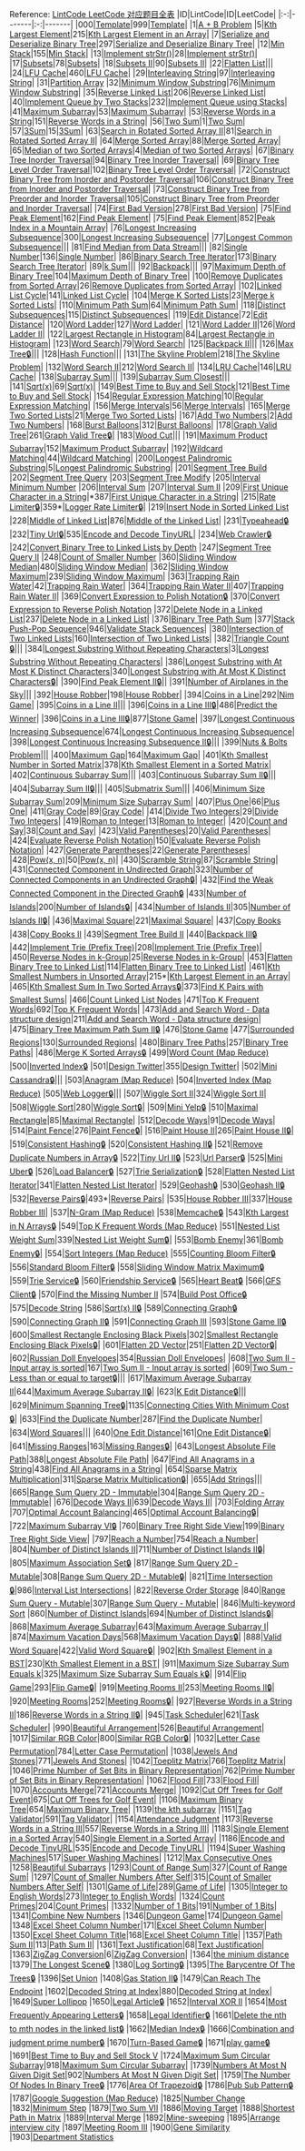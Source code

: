 Reference: [LintCode LeetCode 对应题目全表](https://www.1point3acres.com/bbs/thread-453640-1-1.html)
|ID|LintCode|ID|LeetCode|
|:-:|-------|:-:|-------|
|000|[Template](URL)|999|[Template](URL)|
|1|[A + B Problem](https://www.lintcode.com/problem/a-b-problem/)
|5|[Kth Largest Element](https://www.lintcode.com/problem/kth-largest-element/)|215|[Kth Largest Element in an Array](https://leetcode.com/problems/kth-largest-element-in-an-array/)|
|7|[Serialize and Deserialize Binary Tree](https://www.lintcode.com/problem/serialize-and-deserialize-binary-tree/)|297|[Serialize and Deserialize Binary Tree](https://leetcode.com/problems/serialize-and-deserialize-binary-tree/)|
|12|[Min Stack](https://www.lintcode.com/problem/min-stack/)|155|[Min Stack](https://leetcode.com/problems/min-stack/)|
|13|[Implement strStr()](https://www.lintcode.com/problem/implement-strstr/)|28|[Implement strStr()](https://leetcode.com/problems/implement-strstr/)|
|17|[Subsets](https://www.lintcode.com/problem/subsets/)|78|[Subsets](https://leetcode.com/problems/subsets/)|
|18|[Subsets II](https://www.lintcode.com/problem/subsets-ii/)|90|[Subsets II](https://leetcode.com/problems/subsets-ii/)|
|22|[Flatten List](https://www.lintcode.com/problem/flatten-list/)|||
|24|[LFU Cache](https://www.lintcode.com/problem/lfu-cache/)|460|[LFU Cache](https://leetcode.com/problems/lfu-cache/)|
|29|[Interleaving String](https://www.lintcode.com/problem/interleaving-string/)|97|[Interleaving String](https://leetcode.com/problems/interleaving-string/)|
|31|[Partition Array](https://www.lintcode.com/problem/partition-array/)
|32|[Minimum Window Substring](https://www.lintcode.com/problem/minimum-window-substring/)|76|[Minimum Window Substring](https://leetcode.com/problems/minimum-window-substring/)|
|35|[Reverse Linked List](https://www.lintcode.com/problem/reverse-linked-list/)|206|[Reverse Linked List](https://leetcode.com/problems/reverse-linked-list/)|
|40|[Implement Queue by Two Stacks](https://www.lintcode.com/problem/implement-queue-by-two-stacks/)|232|[Implement Queue using Stacks](https://leetcode.com/problems/implement-queue-using-stacks/)|
|41|[Maximum Subarray](https://www.lintcode.com/problem/maximum-subarray/)|53|[Maximum Subarray](https://leetcode.com/problems/maximum-subarray/)|
|53|[Reverse Words in a String](https://www.lintcode.com/problem/reverse-words-in-a-string/)|151|[Reverse Words in a String](https://leetcode.com/problems/reverse-words-in-a-string/)|
|56|[Two Sum](https://www.lintcode.com/problem/two-sum/)|1|[Two Sum](https://leetcode.com/problems/two-sum/)|
|57|[3Sum](https://www.lintcode.com/problem/3sum/)|15|[3Sum](https://leetcode.com/problems/3sum/)|
|63|[Search in Rotated Sorted Array II](https://www.lintcode.com/problem/search-in-rotated-sorted-array-ii/)|81|[Search in Rotated Sorted Array II](https://leetcode.com/problems/search-in-rotated-sorted-array-ii/)|
|64|[Merge Sorted Array](https://www.lintcode.com/problem/merge-sorted-array/)|88|[Merge Sorted Array](https://leetcode.com/problems/merge-sorted-array/)|
|65|[Median of two Sorted Arrays](https://www.lintcode.com/problem/median-of-two-sorted-arrays/)|4|[Median of two Sorted Arrays](https://leetcode.com/problems/median-of-two-sorted-arrays/)|
|67|[Binary Tree Inorder Traversal](https://www.lintcode.com/problem/binary-tree-inorder-traversal/)|94|[Binary Tree Inorder Traversal](https://leetcode.com/problems/binary-tree-inorder-traversal/)|
|69|[Binary Tree Level Order Traversal](https://www.lintcode.com/problem/binary-tree-level-order-traversal/)|102|[Binary Tree Level Order Traversal](https://leetcode.com/problems/binary-tree-level-order-traversal/)|
|72|[Construct Binary Tree from Inorder and Postorder Traversal](https://www.lintcode.com/problem/construct-binary-tree-from-inorder-and-postorder-traversal/)|106|[Construct Binary Tree from Inorder and Postorder Traversal](https://leetcode.com/problems/construct-binary-tree-from-inorder-and-postorder-traversal/)|
|73|[Construct Binary Tree from Preorder and Inorder Traversal](https://www.lintcode.com/problem/construct-binary-tree-from-preorder-and-inorder-traversal/)|105|[Construct Binary Tree from Preorder and Inorder Traversal](https://leetcode.com/problems/construct-binary-tree-from-preorder-and-inorder-traversal/)|
|74|[First Bad Version](https://www.lintcode.com/problem/first-bad-version/)|278|[First Bad Version](https://leetcode.com/problems/first-bad-version/)|
|75|[Find Peak Element](https://www.lintcode.com/problem/find-peak-element/)|162|[Find Peak Element](https://leetcode.com/problems/find-peak-element/)|
|75|[Find Peak Element](https://www.lintcode.com/problem/find-peak-element/)|852|[Peak Index in a Mountain Array](https://leetcode.com/problems/peak-index-in-a-mountain-array/)|
|76|[Longest Increasing Subsequence](https://www.lintcode.com/problem/longest-increasing-subsequence/)|300|[Longest Increasing Subsequence](https://leetcode.com/problems/longest-increasing-subsequence/)|
|77|[Longest Common Subsequence](https://www.lintcode.com/problem/longest-common-subsequence/)|||
|81|[Find Median from Data Stream](https://www.lintcode.com/problem/find-median-from-data-stream/)|||
|82|[Single Number](https://www.lintcode.com/problem/single-number/)|136|[Single Number](https://leetcode.com/problems/single-number/)|
|86|[Binary Search Tree Iterator](https://www.lintcode.com/problem/binary-search-tree-iterator/)|173|[Binary Search Tree Iterator](https://leetcode.com/problems/binary-search-tree-iterator/)|
|89|[k Sum](https://www.lintcode.com/problem/k-sum/)|||
|92|[Backpack](https://www.lintcode.com/problem/backpack/)|||
|97|[Maximum Depth of Binary Tree](https://www.lintcode.com/problem/maximum-depth-of-binary-tree/)|104|[Maximum Depth of Binary Tree](https://leetcode.com/problems/maximum-depth-of-binary-tree/)|
|100|[Remove Duplicates from Sorted Array](https://www.lintcode.com/problem/remove-duplicates-from-sorted-array/)|26|[Remove Duplicates from Sorted Array](https://leetcode.com/problems/remove-duplicates-from-sorted-array/)|
|102|[Linked List Cycle](https://www.lintcode.com/problem/linked-list-cycle/)|141|[Linked List Cycle](https://leetcode.com/problems/linked-list-cycle/)|
|104|[Merge K Sorted Lists](https://www.lintcode.com/problem/merge-k-sorted-lists/)|23|[Merge k Sorted Lists](https://leetcode.com/problems/merge-k-sorted-lists/)|
|110|[Minimum Path Sum](https://www.lintcode.com/problem/minimum-path-sum/)|64|[Minimum Path Sum](https://leetcode.com/problems/minimum-path-sum/)|
|118|[Distinct Subsequences](https://www.lintcode.com/problem/distinct-subsequences/)|115|[Distinct Subsequences](https://leetcode.com/problems/distinct-subsequences/)|
|119|[Edit Distance](https://www.lintcode.com/problem/edit-distance/)|72|[Edit Distance](https://leetcode.com/problems/edit-distance/)|
|120|[Word Ladder](https://www.lintcode.com/problem/word-ladder/)|127|[Word Ladder](https://leetcode.com/problems/word-ladder/)|
|121|[Word Ladder II](https://www.lintcode.com/problem/word-ladder-ii/)|126|[Word Ladder II](https://leetcode.com/problems/word-ladder-ii/)|
|122|[Largest Rectangle in Histogram](https://www.lintcode.com/problem/largest-rectangle-in-histogram/)|84|[Largest Rectangle in Histogram](https://leetcode.com/problems/largest-rectangle-in-histogram/)|
|123|[Word Search](https://www.lintcode.com/problem/word-search/)|79|[Word Search](https://leetcode.com/problems/word-search/)|
|125|[Backpack II](https://www.lintcode.com/problem/backpack-ii/)|||
|126|[Max Tree🔒](https://www.lintcode.com/problem/max-tree/)|||
|128|[Hash Function](https://www.lintcode.com/problem/hash-function/)|||
|131|[The Skyline Problem](https://www.lintcode.com/problem/the-skyline-problem/)|218|[The Skyline Problem](https://leetcode.com/problems/the-skyline-problem/)|
|132|[Word Search II](https://www.lintcode.com/problem/word-search-ii/)|212|[Word Search II](https://leetcode.com/problems/word-search-ii/)|
|134|[LRU Cache](https://www.lintcode.com/problem/lru-cache/)|146|[LRU Cache](https://leetcode.com/problems/lru-cache/)|
|138|[Subarray Sum](https://www.lintcode.com/problem/subarray-sum/)|||
|139|[Subarray Sum Closest](https://www.lintcode.com/problem/subarray-sum-closest/)|||
|141|[Sqrt(x)](https://www.lintcode.com/problem/sqrtx/)|69|[Sqrt(x)](https://leetcode.com/problems/sqrtx/)|
|149|[Best Time to Buy and Sell Stock](https://www.lintcode.com/problem/best-time-to-buy-and-sell-stock/)|121|[Best Time to Buy and Sell Stock](https://leetcode.com/problems/best-time-to-buy-and-sell-stock/)|
|154|[Regular Expression Matching](https://www.lintcode.com/problem/regular-expression-matching/)|10|[Regular Expression Matching](https://leetcode.com/problems/regular-expression-matching/)|
|156|[Merge Intervals](https://www.lintcode.com/problem/merge-intervals/)|56|[Merge Intervals](https://leetcode.com/problems/merge-intervals/)|
|165|[Merge Two Sorted Lists](https://www.lintcode.com/problem/merge-two-sorted-lists/)|21|[Merge Two Sorted Lists](https://leetcode.com/problems/merge-two-sorted-lists/)|
|167|[Add Two Numbers](https://www.lintcode.com/problem/add-two-numbers/)|2|[Add Two Numbers](https://leetcode.com/problems/add-two-numbers/)|
|168|[Burst Balloons](https://www.lintcode.com/problem/burst-balloons/)|312|[Burst Balloons](https://leetcode.com/problems/burst-balloons/)|
|178|[Graph Valid Tree](https://www.lintcode.com/problem/graph-valid-tree/)|261|[Graph Valid Tree🔒](https://leetcode.com/problems/graph-valid-tree/)|
|183|[Wood Cut](https://www.lintcode.com/problem/wood-cut/)|||
|191|[Maximum Product Subarray](https://www.lintcode.com/problem/maximum-product-subarray/)|152|[Maximum Product Subarray](https://leetcode.com/problems/maximum-product-subarray/)|
|192|[Wildcard Matching](https://www.lintcode.com/problem/wildcard-matching/)|44|[Wildcard Matching](https://leetcode.com/problems/wildcard-matching/)|
|200|[Longest Palindromic Substring](https://www.lintcode.com/problem/longest-palindromic-substring/)|5|[Longest Palindromic Substring](https://leetcode.com/problems/longest-palindromic-substring/)|
|201|[Segment Tree Build](https://www.lintcode.com/problem/segment-tree-build/)
|202|[Segment Tree Query](https://www.lintcode.com/problem/segment-tree-query/)
|203|[Segment Tree Modify](https://www.lintcode.com/problem/segment-tree-modify/)
|205|[Interval Minimum Number](https://www.lintcode.com/problem/interval-minimum-number/)
|206|[Interval Sum](https://www.lintcode.com/problem/interval-sum/)
|207|[Interval Sum II](https://www.lintcode.com/problem/interval-sum-ii/)
|209|[First Unique Character in a String](https://www.lintcode.com/problem/first-unique-character-in-a-string/)|\*387|[First Unique Character in a String](https://leetcode.com/problems/first-unique-character-in-a-string/)|
|215|[Rate Limiter🔒](https://www.lintcode.com/problem/rate-limiter/)|359*|[Logger Rate Limiter🔒](https://leetcode.com/problems/logger-rate-limiter/)|
|219|[Insert Node in Sorted Linked List](https://www.lintcode.com/problem/insert-node-in-sorted-linked-list/)
|228|[Middle of Linked List](https://www.lintcode.com/problem/middle-of-linked-list/)|876|[Middle of the Linked List](https://leetcode.com/problems/middle-of-the-linked-list/)|
|231|[Typeahead🔒](https://www.lintcode.com/problem/typeahead/)
|232|[Tiny Url🔒](https://www.lintcode.com/problem/tiny-url/)|535|[Encode and Decode TinyURL](https://leetcode.com/problems/encode-and-decode-tinyurl/)|
|234|[Web Crawler🔒](https://www.lintcode.com/problem/web-crawler/)
|242|[Convert Binary Tree to Linked Lists by Depth](https://www.lintcode.com/problem/convert-binary-tree-to-linked-lists-by-depth/)
|247|[Segment Tree Query II](https://www.lintcode.com/problem/segment-tree-query-ii/)
|248|[Count of Smaller Number](https://www.lintcode.com/problem/count-of-smaller-number/)
|360|[Sliding Window Median](https://www.lintcode.com/problem/sliding-window-median/)|480|[Sliding Window Median](https://leetcode.com/problems/sliding-window-median/)|
|362|[Sliding Window Maximum](https://www.lintcode.com/problem/sliding-window-maximum/)|239|[Sliding Window Maximum](https://leetcode.com/problems/sliding-window-maximum/)|
|363|[Trapping Rain Water](https://www.lintcode.com/problem/trapping-rain-water/)|42|[Trapping Rain Water](https://leetcode.com/problems/trapping-rain-water/)|
|364|[Trapping Rain Water II](https://www.lintcode.com/problem/trapping-rain-water-ii/)|407|[Trapping Rain Water II](https://leetcode.com/problems/trapping-rain-water-ii/)|
|369|[Convert Expression to Polish Notation🔒](https://www.lintcode.com/problem/convert-expression-to-polish-notation/)
|370|[Convert Expression to Reverse Polish Notation](https://www.lintcode.com/problem/convert-expression-to-reverse-polish-notation/)
|372|[Delete Node in a Linked List](https://www.lintcode.com/problem/delete-node-in-a-linked-list/)|237|[Delete Node in a Linked List](https://leetcode.com/problems/delete-node-in-a-linked-list/)|
|376|[Binary Tree Path Sum](https://www.lintcode.com/problem/binary-tree-path-sum/)
|377|[Stack Push-Pop Sequence](https://www.lintcode.com/problem/stack-push-pop-sequence/)|946|[Validate Stack Sequences](https://leetcode.com/problems/validate-stack-sequences/)|
|380|[Intersection of Two Linked Lists](https://www.lintcode.com/problem/intersection-of-two-linked-lists/)|160|[Intersection of Two Linked Lists](https://leetcode.com/problems/intersection-of-two-linked-lists/)|
|382|[Triangle Count🔒](https://www.lintcode.com/problem/triangle-count/)|||
|384|[Longest Substring Without Repeating Characters](https://www.lintcode.com/problem/longest-substring-without-repeating-characters/)|3|[Longest Substring Without Repeating Characters](https://leetcode.com/problems/longest-substring-without-repeating-characters/)|
|386|[Longest Substring with At Most K Distinct Characters](https://www.lintcode.com/problem/longest-substring-with-at-most-k-distinct-characters/)|340|[Longest Substring with At Most K Distinct Characters🔒](https://leetcode.com/problems/longest-substring-with-at-most-k-distinct-characters/)|
|390|[Find Peak Element II🔒](https://www.lintcode.com/problem/find-peak-element-ii/)||
|391|[Number of Airplanes in the Sky](https://www.lintcode.com/problem/number-of-airplanes-in-the-sky/)|||
|392|[House Robber](https://www.lintcode.com/problem/house-robber/)|198|[House Robber](https://leetcode.com/problems/house-robber/)|
|394|[Coins in a Line](https://www.lintcode.com/problem/coins-in-a-line/)|292|[Nim Game](https://leetcode.com/problems/nim-game/)|
|395|[Coins in a Line II](https://www.lintcode.com/problem/coins-in-a-line-ii/)|||
|396|[Coins in a Line III🔒](https://www.lintcode.com/problem/coins-in-a-line-iii/)|486|[Predict the Winner](https://leetcode.com/problems/predict-the-winner/)|
|396|[Coins in a Line III🔒](https://www.lintcode.com/problem/coins-in-a-line-iii/)|877|[Stone Game](https://leetcode.com/problems/stone-game/)|
|397|[Longest Continuous Increasing Subsequence](https://www.lintcode.com/problem/longest-continuous-increasing-subsequence/)|674|[Longest Continuous Increasing Subsequence](https://leetcode.com/problems/longest-continuous-increasing-subsequence/)|
|398|[Longest Continuous Increasing Subsequence II🔒](https://www.lintcode.com/problem/longest-continuous-increasing-subsequence-ii/)|||
|399|[Nuts & Bolts Problem](https://www.lintcode.com/problem/nuts-bolts-problem/)|||
|400|[Maximum Gap](https://www.lintcode.com/problem/maximum-gap/)|164|[Maximum Gap](https://leetcode.com/problems/maximum-gap/)|
|401|[Kth Smallest Number in Sorted Matrix](https://www.lintcode.com/problem/kth-smallest-number-in-sorted-matrix/)|378|[Kth Smallest Element in a Sorted Matrix](https://leetcode.com/problems/kth-smallest-element-in-a-sorted-matrix/)|
|402|[Continuous Subarray Sum](https://www.lintcode.com/problem/continuous-subarray-sum/)|||
|403|[Continuous Subarray Sum II🔒](https://www.lintcode.com/problem/continuous-subarray-sum-ii/)|||
|404|[Subarray Sum II🔒](https://www.lintcode.com/problem/subarray-sum-ii/)|||
|405|[Submatrix Sum](https://www.lintcode.com/problem/submatrix-sum/)|||
|406|[Minimum Size Subarray Sum](https://www.lintcode.com/problem/minimum-size-subarray-sum/)|209|[Minimum Size Subarray Sum](https://leetcode.com/problems/minimum-size-subarray-sum/)|
|407|[Plus One](https://www.lintcode.com/problem/plus-one/)|66|[Plus One](https://leetcode.com/problems/plus-one/)|
|411|[Gray Code](https://www.lintcode.com/problem/gray-code/)|89|[Gray Code](https://leetcode.com/problems/gray-code/)|
|414|[Divide Two Integers](https://www.lintcode.com/problem/divide-two-integers/)|29|[Divide Two Integers](https://leetcode.com/problems/divide-two-integers/)|
|419|[Roman to Integer](https://www.lintcode.com/problem/roman-to-integer/)|13|[Roman to Integer](https://leetcode.com/problems/roman-to-integer/)|
|420|[Count and Say](https://www.lintcode.com/problem/count-and-say/)|38|[Count and Say](https://leetcode.com/problems/count-and-say/)|
|423|[Valid Parentheses](https://www.lintcode.com/problem/valid-parentheses/)|20|[Valid Parentheses](https://leetcode.com/problems/valid-parentheses/)|
|424|[Evaluate Reverse Polish Notation](https://www.lintcode.com/problem/evaluate-reverse-polish-notation/)|150|[Evaluate Reverse Polish Notation](https://leetcode.com/problems/evaluate-reverse-polish-notation/)|
|427|[Generate Parentheses](https://www.lintcode.com/problem/generate-parentheses/)|22|[Generate Parentheses](https://leetcode.com/problems/generate-parentheses/)|
|428|[Pow(x, n)](https://www.lintcode.com/problem/powx-n/)|50|[Pow(x, n)](https://leetcode.com/problems/powx-n/)|
|430|[Scramble String](https://www.lintcode.com/problem/scramble-string/)|87|[Scramble String](https://leetcode.com/problems/scramble-string/)|
|431|[Connected Component in Undirected Graph](https://www.lintcode.com/problem/connected-component-in-undirected-graph/)|323|[Number of Connected Components in an Undirected Graph🔒](https://leetcode.com/problems/number-of-connected-components-in-an-undirected-graph/)|
|432|[Find the Weak Connected Component in the Directed Graph🔒](https://www.lintcode.com/problem/find-the-weak-connected-component-in-the-directed-graph/)
|433|[Number of Islands](https://www.lintcode.com/problem/number-of-islands/)|200|[Number of Islands🔒](https://leetcode.com/problems/number-of-islands/)|
|434|[Number of Islands II](https://www.lintcode.com/problem/number-of-islands-ii/)|305|[Number of Islands II🔒](https://leetcode.com/problems/number-of-islands-ii/)|
|436|[Maximal Square](https://www.lintcode.com/problem/maximal-square/)|221|[Maximal Square](https://leetcode.com/problems/maximal-square/)|
|437|[Copy Books](https://www.lintcode.com/problem/copy-books/)
|438|[Copy Books II](https://www.lintcode.com/problem/copy-books-ii/)
|439|[Segment Tree Build II](https://www.lintcode.com/problem/segment-tree-build-ii/)
|440|[Backpack III🔒](https://www.lintcode.com/problem/backpack-iii/)
|442|[Implement Trie (Prefix Tree)](https://www.lintcode.com/problem/implement-trie-prefix-tree/)|208|[Implement Trie (Prefix Tree)](https://leetcode.com/problems/implement-trie-prefix-tree/)|
|450|[Reverse Nodes in k-Group](https://www.lintcode.com/problem/reverse-nodes-in-k-group/)|25|[Reverse Nodes in k-Group](https://leetcode.com/problems/reverse-nodes-in-k-group/)|
|453|[Flatten Binary Tree to Linked List](https://www.lintcode.com/problem/flatten-binary-tree-to-linked-list/)|114|[Flatten Binary Tree to Linked List](https://leetcode.com/problems/flatten-binary-tree-to-linked-list/)|
|461|[Kth Smallest Numbers in Unsorted Array](https://www.lintcode.com/problem/kth-smallest-numbers-in-unsorted-array/)|215*|[Kth Largest Element in an Array](https://leetcode.com/problems/kth-largest-element-in-an-array/)|
|465|[Kth Smallest Sum In Two Sorted Arrays🔒](https://www.lintcode.com/problem/kth-smallest-sum-in-two-sorted-arrays/)|373|[Find K Pairs with Smallest Sums](https://leetcode.com/problems/find-k-pairs-with-smallest-sums/)|
|466|[Count Linked List Nodes](https://www.lintcode.com/problem/count-linked-list-nodes/)
|471|[Top K Frequent Words](https://www.lintcode.com/problem/top-k-frequent-words/)|692|[Top K Frequent Words](https://leetcode.com/problems/top-k-frequent-words/)|
|473|[Add and Search Word - Data structure design](https://www.lintcode.com/problem/add-and-search-word-data-structure-design/)|211|[Add and Search Word - Data structure design](https://leetcode.com/problems/add-and-search-word-data-structure-design/)|
|475|[Binary Tree Maximum Path Sum II🔒](https://www.lintcode.com/problem/binary-tree-maximum-path-sum-ii/)
|476|[Stone Game](https://www.lintcode.com/problem/stone-game/)
|477|[Surrounded Regions](https://www.lintcode.com/problem/surrounded-regions/)|130|[Surrounded Regions](https://leetcode.com/problems/surrounded-regions/)|
|480|[Binary Tree Paths](https://www.lintcode.com/problem/binary-tree-paths/)|257|[Binary Tree Paths](https://leetcode.com/problems/binary-tree-paths/)|
|486|[Merge K Sorted Arrays🔒](https://www.lintcode.com/problem/merge-k-sorted-arrays/)
|499|[Word Count (Map Reduce)](https://www.lintcode.com/problem/word-count-map-reduce/)
|500|[Inverted Index🔒](https://www.lintcode.com/problem/inverted-index/)
|501|[Design Twitter](https://www.lintcode.com/problem/design-twitter/)|355|[Design Twitter](https://leetcode.com/problems/design-twitter/)|
|502|[Mini Cassandra🔒](https://www.lintcode.com/problem/mini-cassandra/)|||
|503|[Anagram (Map Reduce)](https://www.lintcode.com/problem/anagram-map-reduce/)
|504|[Inverted Index (Map Reduce)](https://www.lintcode.com/problem/inverted-index-map-reduce/)
|505|[Web Logger🔒](https://www.lintcode.com/problem/web-logger/)|||
|507|[Wiggle Sort II](https://www.lintcode.com/problem/wiggle-sort-ii/)|324|[Wiggle Sort II](https://leetcode.com/problems/wiggle-sort-ii/)|
|508|[Wiggle Sort](https://www.lintcode.com/problem/wiggle-sort/)|280|[Wiggle Sort🔒](https://leetcode.com/problems/wiggle-sort/)|
|509|[Mini Yelp🔒](https://www.lintcode.com/problem/mini-yelp/)
|510|[Maximal Rectangle](https://www.lintcode.com/problem/maximal-rectangle/)|85|[Maximal Rectangle](https://leetcode.com/problems/maximal-rectangle/)|
|512|[Decode Ways](https://www.lintcode.com/problem/decode-ways/)|91|[Decode Ways](https://leetcode.com/problems/decode-ways/)|
|514|[Paint Fence](https://www.lintcode.com/problem/paint-fence/)|276|[Paint Fence🔒](https://leetcode.com/problems/paint-fence/)|
|516|[Paint House II](https://www.lintcode.com/problem/paint-house-ii/)|265|[Paint House II🔒](https://leetcode.com/problems/paint-house-ii/)|
|519|[Consistent Hashing🔒](https://www.lintcode.com/problem/consistent-hashing/)
|520|[Consistent Hashing II🔒](https://www.lintcode.com/problem/consistent-hashing-ii/)
|521|[Remove Duplicate Numbers in Array🔒](https://www.lintcode.com/problem/remove-duplicate-numbers-in-array/)
|522|[Tiny Url II🔒](https://www.lintcode.com/problem/tiny-url-ii/)
|523|[Url Parser🔒](https://www.lintcode.com/problem/url-parser/)
|525|[Mini Uber🔒](https://www.lintcode.com/problem/mini-uber/)
|526|[Load Balancer🔒](https://www.lintcode.com/problem/load-balancer/)
|527|[Trie Serialization🔒](https://www.lintcode.com/problem/trie-serialization/)
|528|[Flatten Nested List Iterator](https://www.lintcode.com/problem/flatten-nested-list-iterator/)|341|[Flatten Nested List Iterator](https://leetcode.com/problems/flatten-nested-list-iterator/)|
|529|[Geohash🔒](https://www.lintcode.com/problem/geohash/)
|530|[Geohash II🔒](https://www.lintcode.com/problem/geohash-ii/)
|532|[Reverse Pairs🔒](https://www.lintcode.com/problem/reverse-pairs/)|493*|[Reverse Pairs](https://leetcode.com/problems/reverse-pairs/)|
|535|[House Robber III](https://www.lintcode.com/problem/house-robber-iii/)|337|[House Robber III](https://leetcode.com/problems/house-robber-iii/)|
|537|[N-Gram (Map Reduce)](https://www.lintcode.com/problem/n-gram-map-reduce/)
|538|[Memcache🔒](https://www.lintcode.com/problem/memcache/)
|543|[Kth Largest in N Arrays🔒](https://www.lintcode.com/problem/kth-largest-in-n-arrays/)
|549|[Top K Frequent Words (Map Reduce)](https://www.lintcode.com/problem/top-k-frequent-words-map-reduce/)
|551|[Nested List Weight Sum](https://www.lintcode.com/problem/nested-list-weight-sum/)|339|[Nested List Weight Sum🔒](https://leetcode.com/problems/nested-list-weight-sum/)|
|553|[Bomb Enemy](https://www.lintcode.com/problem/bomb-enemy/)|361|[Bomb Enemy🔒](https://leetcode.com/problems/bomb-enemy/)|
|554|[Sort Integers (Map Reduce)](https://www.lintcode.com/problem/sort-integers-map-reduce/)
|555|[Counting Bloom Filter🔒](https://www.lintcode.com/problem/counting-bloom-filter/)
|556|[Standard Bloom Filter🔒](https://www.lintcode.com/problem/standard-bloom-filter/)
|558|[Sliding Window Matrix Maximum🔒](https://www.lintcode.com/problem/sliding-window-matrix-maximum/)
|559|[Trie Service🔒](https://www.lintcode.com/problem/trie-service/)
|560|[Friendship Service🔒](https://www.lintcode.com/problem/friendship-service/)
|565|[Heart Beat🔒](https://www.lintcode.com/problem/heart-beat/)
|566|[GFS Client🔒](https://www.lintcode.com/problem/gfs-client/)
|570|[Find the Missing Number II](https://www.lintcode.com/problem/find-the-missing-number-ii/)
|574|[Build Post Office🔒](https://www.lintcode.com/problem/build-post-office/)
|575|[Decode String](https://www.lintcode.com/problem/decode-string/)
|586|[Sqrt(x) II🔒](https://www.lintcode.com/problem/sqrtx-ii/)
|589|[Connecting Graph🔒](https://www.lintcode.com/problem/connecting-graph/)
|590|[Connecting Graph II🔒](https://www.lintcode.com/problem/connecting-graph-ii/)
|591|[Connecting Graph III](https://www.lintcode.com/problem/connecting-graph-iii/)
|593|[Stone Game II🔒](https://www.lintcode.com/problem/stone-game-ii/)
|600|[Smallest Rectangle Enclosing Black Pixels](https://www.lintcode.com/problem/smallest-rectangle-enclosing-black-pixels/)|302|[Smallest Rectangle Enclosing Black Pixels🔒](https://leetcode.com/problems/smallest-rectangle-enclosing-black-pixels/)|
|601|[Flatten 2D Vector](https://www.lintcode.com/problem/flatten-2d-vector/)|251|[Flatten 2D Vector🔒](https://leetcode.com/problems/flatten-2d-vector/)|
|602|[Russian Doll Envelopes](https://www.lintcode.com/problem/russian-doll-envelopes/)|354|[Russian Doll Envelopes](https://leetcode.com/problems/russian-doll-envelopes/)|
|608|[Two Sum II - Input array is sorted](https://www.lintcode.com/problem/two-sum-ii-input-array-is-sorted/)|167|[Two Sum II - Input array is sorted](https://leetcode.com/problems/two-sum-ii-input-array-is-sorted/)|
|609|[Two Sum - Less than or equal to target🔒](https://www.lintcode.com/problem/two-sum-less-than-or-equal-to-target/)|||
|617|[Maximum Average Subarray II](https://www.lintcode.com/problem/maximum-average-subarray-ii/)|644|[Maximum Average Subarray II🔒](https://leetcode.com/problems/maximum-average-subarray-ii/)|
|623|[K Edit Distance🔒](https://www.lintcode.com/problem/k-edit-distance/)|||
|629|[Minimum Spanning Tree🔒](https://www.lintcode.com/problem/minimum-spanning-tree/)|1135|[Connecting Cities With Minimum Cost🔒](https://leetcode.com/problems/connecting-cities-with-minimum-cost/)|
|633|[Find the Duplicate Number](https://www.lintcode.com/problem/find-the-duplicate-number/)|287|[Find the Duplicate Number](https://leetcode.com/problems/find-the-duplicate-number/)|
|634|[Word Squares](https://www.lintcode.com/problem/word-squares/)|||
|640|[One Edit Distance](https://www.lintcode.com/problem/one-edit-distance/)|161|[One Edit Distance🔒](https://leetcode.com/problems/one-edit-distance/)|
|641|[Missing Ranges](https://www.lintcode.com/problem/missing-ranges/)|163|[Missing Ranges🔒](https://leetcode.com/problems/missing-ranges/)|
|643|[Longest Absolute File Path](https://www.lintcode.com/problem/longest-absolute-file-path/)|388|[Longest Absolute File Path](https://leetcode.com/problems/longest-absolute-file-path/)|
|647|[Find All Anagrams in a String](https://www.lintcode.com/problem/find-all-anagrams-in-a-string/)|438|[Find All Anagrams in a String](https://leetcode.com/problems/find-all-anagrams-in-a-string/)|
|654|[Sparse Matrix Multiplication](https://www.lintcode.com/problem/sparse-matrix-multiplication/)|311|[Sparse Matrix Multiplication🔒](https://leetcode.com/problems/sparse-matrix-multiplication/)|
|655|[Add Strings](https://www.lintcode.com/problem/add-strings/)|||
|665|[Range Sum Query 2D - Immutable](https://www.lintcode.com/problem/range-sum-query-2d-immutable/)|304|[Range Sum Query 2D - Immutable](https://leetcode.com/problems/range-sum-query-2d-immutable/)|
|676|[Decode Ways II](https://www.lintcode.com/problem/decode-ways-ii/)|639|[Decode Ways II](https://leetcode.com/problems/decode-ways-ii/)|
|703|[Folding Array](https://www.lintcode.com/problem/folding-array/)
|707|[Optimal Account Balancing](https://www.lintcode.com/problem/optimal-account-balancing/)|465|[Optimal Account Balancing🔒](https://leetcode.com/problems/optimal-account-balancing/)|
|722|[Maximum Subarray VI🔒](https://www.lintcode.com/problem/maximum-subarray-vi/)
|760|[Binary Tree Right Side View](https://www.lintcode.com/problem/binary-tree-right-side-view/)|199|[Binary Tree Right Side View](https://leetcode.com/problems/binary-tree-right-side-view/)|
|797|[Reach a Number](https://www.lintcode.com/problem/reach-a-number/)|754|[Reach a Number](https://leetcode.com/problems/reach-a-number/)|
|804|[Number of Distinct Islands II](https://www.lintcode.com/problem/number-of-distinct-islands-ii/)|711|[Number of Distinct Islands II🔒](https://leetcode.com/problems/number-of-distinct-islands-ii/)|
|805|[Maximum Association Set🔒](https://www.lintcode.com/problem/maximum-association-set/)
|817|[Range Sum Query 2D - Mutable](https://www.lintcode.com/problem/range-sum-query-2d-mutable/)|308|[Range Sum Query 2D - Mutable🔒](https://leetcode.com/problems/range-sum-query-2d-mutable/)|
|821|[Time Intersection🔒](https://www.lintcode.com/problem/time-intersection/)|986|[Interval List Intersections](https://leetcode.com/problems/interval-list-intersections/)|
|822|[Reverse Order Storage](https://www.lintcode.com/problem/reverse-order-storage/)
|840|[Range Sum Query - Mutable](https://www.lintcode.com/problem/range-sum-query-mutable/)|307|[Range Sum Query - Mutable](https://leetcode.com/problems/range-sum-query-mutable/)|
|846|[Multi-keyword Sort](https://www.lintcode.com/problem/multi-keyword-sort/)
|860|[Number of Distinct Islands](https://www.lintcode.com/problem/number-of-distinct-islands/)|694|[Number of Distinct Islands🔒](https://leetcode.com/problems/number-of-distinct-islands/)|
|868|[Maximum Average Subarray](https://www.lintcode.com/problem/maximum-average-subarray/)|643|[Maximum Average Subarray I](https://leetcode.com/problems/maximum-average-subarray-i/)|
|874|[Maximum Vacation Days](https://www.lintcode.com/problem/maximum-vacation-days/)|568|[Maximum Vacation Days🔒](https://leetcode.com/problems/maximum-vacation-days/)|
|888|[Valid Word Square](https://www.lintcode.com/problem/valid-word-square/)|422|[Valid Word Square🔒](https://leetcode.com/problems/valid-word-square/)|
|902|[Kth Smallest Element in a BST](https://www.lintcode.com/problem/kth-smallest-element-in-a-bst/)|230|[Kth Smallest Element in a BST](https://leetcode.com/problems/kth-smallest-element-in-a-bst/)|
|911|[Maximum Size Subarray Sum Equals k](https://www.lintcode.com/problem/maximum-size-subarray-sum-equals-k/)|325|[Maximum Size Subarray Sum Equals k🔒](https://leetcode.com/problems/maximum-size-subarray-sum-equals-k/)|
|914|[Flip Game](https://www.lintcode.com/problem/flip-game/)|293|[Flip Game🔒](https://leetcode.com/problems/flip-game/)|
|919|[Meeting Rooms II](https://www.lintcode.com/problem/meeting-rooms-ii/)|253|[Meeting Rooms II🔒](https://leetcode.com/problems/meeting-rooms-ii/)|
|920|[Meeting Rooms](https://www.lintcode.com/problem/meeting-rooms/)|252|[Meeting Rooms🔒](https://leetcode.com/problems/meeting-rooms/)|
|927|[Reverse Words in a String II](https://www.lintcode.com/problem/reverse-words-in-a-string-ii/)|186|[Reverse Words in a String II🔒](https://leetcode.com/problems/reverse-words-in-a-string-ii/)|
|945|[Task Scheduler](https://www.lintcode.com/problem/task-scheduler/)|621|[Task Scheduler](https://leetcode.com/problems/task-scheduler/)|
|990|[Beautiful Arrangement](https://www.lintcode.com/problem/beautiful-arrangement/)|526|[Beautiful Arrangement](https://leetcode.com/problems/beautiful-arrangement/)|
|1017|[Similar RGB Color](https://www.lintcode.com/problem/similar-rgb-color/)|800|[Similar RGB Color🔒](https://leetcode.com/problems/similar-rgb-color/)|
|1032|[Letter Case Permutation](https://www.lintcode.com/problem/letter-case-permutation/)|784|[Letter Case Permutation](https://leetcode.com/problems/letter-case-permutation/)|
|1038|[Jewels And Stones](https://www.lintcode.com/problem/jewels-and-stones/)|771|[Jewels And Stones](https://leetcode.com/problems/jewels-and-stones/)|
|1042|[Toeplitz Matrix](https://www.lintcode.com/problem/toeplitz-matrix/)|766|[Toeplitz Matrix](https://leetcode.com/problems/toeplitz-matrix/)|
|1046|[Prime Number of Set Bits in Binary Representation](https://www.lintcode.com/problem/prime-number-of-set-bits-in-binary-representation/)|762|[Prime Number of Set Bits in Binary Representation](https://leetcode.com/problems/prime-number-of-set-bits-in-binary-representation/)|
|1062|[Flood Fill](https://www.lintcode.com/problem/flood-fill/)|733|[Flood Fill](https://leetcode.com/problems/flood-fill/)|
|1070|[Accounts Merge](https://www.lintcode.com/problem/accounts-merge/)|721|[Accounts Merge](https://leetcode.com/problems/accounts-merge/)|
|1092|[Cut Off Trees for Golf Event](https://www.lintcode.com/problem/cut-off-trees-for-golf-event/)|675|[Cut Off Trees for Golf Event](https://leetcode.com/problems/cut-off-trees-for-golf-event/)|
|1106|[Maximum Binary Tree](https://www.lintcode.com/problem/maximum-binary-tree/)|654|[Maximum Binary Tree](https://leetcode.com/problems/maximum-binary-tree/)|
|1139|[the kth subarray](https://www.lintcode.com/problem/the-kth-subarray/)
|1151|[Tag Validator](https://www.lintcode.com/problem/tag-validator/)|591|[Tag Validator](https://leetcode.com/problems/tag-validator/)|
|1154|[Attendance Judgment](https://www.lintcode.com/problem/attendance-judgment/)
|1173|[Reverse Words in a String III](https://www.lintcode.com/problem/reverse-words-in-a-string-iii/)|557|[Reverse Words in a String III](https://leetcode.com/problems/reverse-words-in-a-string-iii/)|
|1183|[Single Element in a Sorted Array](https://www.lintcode.com/problem/single-element-in-a-sorted-array/)|540|[Single Element in a Sorted Array](https://leetcode.com/problems/single-element-in-a-sorted-array/)|
|1186|[Encode and Decode TinyURL](https://www.lintcode.com/problem/encode-and-decode-tinyurl/)|535|[Encode and Decode TinyURL](https://leetcode.com/problems/encode-and-decode-tinyurl/)|
|1194|[Super Washing Machines](https://www.lintcode.com/problem/super-washing-machines/)|517|[Super Washing Machines](https://leetcode.com/problems/super-washing-machines/)|
|1212|[Max Consecutive Ones](https://www.lintcode.com/problem/max-consecutive-ones/)
|1258|[Beautiful Subarrays](https://www.lintcode.com/problem/beautiful-subarrays/)
|1293|[Count of Range Sum](https://www.lintcode.com/problem/count-of-range-sum/)|327|[Count of Range Sum](https://leetcode.com/problems/count-of-range-sum/)|
|1297|[Count of Smaller Numbers After Self](https://www.lintcode.com/problem/count-of-smaller-numbers-after-self/)|315|[Count of Smaller Numbers After Self](https://leetcode.com/problems/count-of-smaller-numbers-after-self/)|
|1301|[Game of Life](https://www.lintcode.com/problem/game-of-life/)|289|[Game of Life](https://leetcode.com/problems/game-of-life/)|
|1305|[Integer to English Words](https://www.lintcode.com/problem/integer-to-english-words/)|273|[Integer to English Words](https://leetcode.com/problems/integer-to-english-words/)|
|1324|[Count Primes](https://www.lintcode.com/problem/count-primes/)|204|[Count Primes](https://leetcode.com/problems/count-primes/)|
|1332|[Number of 1 Bits](https://www.lintcode.com/problem/number-of-1-bits/)|191|[Number of 1 Bits](https://leetcode.com/problems/number-of-1-bits/)|
|1341|[Combine New Numbers](https://www.lintcode.com/problem/combine-new-numbers/)
|1346|[Dungeon Game](https://www.lintcode.com/problem/dungeon-game/)|174|[Dungeon Game](https://leetcode.com/problems/dungeon-game/)|
|1348|[Excel Sheet Column Number](https://www.lintcode.com/problem/excel-sheet-column-number/)|171|[Excel Sheet Column Number](https://leetcode.com/problems/excel-sheet-column-number/)|
|1350|[Excel Sheet Column Title](https://www.lintcode.com/problem/excel-sheet-column-title/)|168|[Excel Sheet Column Title](https://leetcode.com/problems/excel-sheet-column-title/)|
|1357|[Path Sum II](https://www.lintcode.com/problem/path-sum-ii/)|113|[Path Sum II](https://leetcode.com/problems/path-sum-ii/)|
|1361|[Text Justification](https://www.lintcode.com/problem/text-justification/)|68|[Text Justification](https://leetcode.com/problems/text-justification/)|
|1363|[ZigZag Conversion](https://www.lintcode.com/problem/zigzag-conversion/)|6|[ZigZag Conversion](https://leetcode.com/problems/zigzag-conversion/)|
|1364|[the minium distance](https://www.lintcode.com/problem/the-minium-distance/)
|1379|[The Longest Scene🔒](https://www.lintcode.com/problem/the-longest-scene/)
|1380|[Log Sorting🔒](https://www.lintcode.com/problem/log-sorting/)
|1395|[The Barycentre Of The Trees🔒](https://www.lintcode.com/problem/the-barycentre-of-the-trees/)
|1396|[Set Union](https://www.lintcode.com/problem/set-union/)
|1408|[Gas Station II🔒](https://www.lintcode.com/problem/gas-station-ii/)
|1479|[Can Reach The Endpoint](https://www.lintcode.com/problem/can-reach-the-endpoint/)
|1602|[Decoded String at Index](https://www.lintcode.com/problem/decoded-string-at-index/)|880|[Decoded String at Index](https://leetcode.com/problems/decoded-string-at-index/)|
|1649|[Super Lollipop](https://www.lintcode.com/problem/super-lollipop/)
|1650|[Legal Article🔒](https://www.lintcode.com/problem/legal-article/)
|1652|[Interval XOR II](https://www.lintcode.com/problem/interval-xor-ii/)
|1654|[Most Frequently Appearing Letters🔒](https://www.lintcode.com/problem/most-frequently-appearing-letters/)
|1658|[Legal Identifier🔒](https://www.lintcode.com/problem/legal-identifier/)
|1661|[Delete the nth to mth nodes in the linked list🔒](https://www.lintcode.com/problem/delete-the-nth-to-mth-nodes-in-the-linked-list/)
|1662|[Median Index🔒](https://www.lintcode.com/problem/median-index/)
|1666|[Combination and judgment prime number🔒](https://www.lintcode.com/problem/combination-and-judgment-prime-number/)
|1670|[Turn-Based Game🔒](https://www.lintcode.com/problem/turn-based-game/)
|1671|[play game🔒](https://www.lintcode.com/problem/play-game/)
|1691|[Best Time to Buy and Sell Stock V](https://www.lintcode.com/problem/best-time-to-buy-and-sell-stock-v/)
|1724|[Maximum Sum Circular Subarray](https://www.lintcode.com/problem/maximum-sum-circular-subarray/)|918|[Maximum Sum Circular Subarray](https://leetcode.com/problems/maximum-sum-circular-subarray/)|
|1739|[Numbers At Most N Given Digit Set](https://www.lintcode.com/problem/numbers-at-most-n-given-digit-set/)|902|[Numbers At Most N Given Digit Set](https://leetcode.com/problems/numbers-at-most-n-given-digit-set/)|
|1759|[The Number Of Nodes In Binary Tree🔒](https://www.lintcode.com/problem/the-number-of-nodes-in-binary-tree/)
|1776|[Area Of Trapezoid🔒](https://www.lintcode.com/problem/area-of-trapezoid/)
|1786|[Pub Sub Pattern🔒](https://www.lintcode.com/problem/pub-sub-pattern/)
|1787|[Google Suggestion (Map Reduce)](https://www.lintcode.com/problem/google-suggestion-map-reduce/)
|1825|[Number Change](https://www.lintcode.com/problem/number-change/)
|1832|[Minimum Step](https://www.lintcode.com/problem/minimum-step/)
|1879|[Two Sum VII](https://www.lintcode.com/problem/two-sum-vii/)
|1886|[Moving Target](https://www.lintcode.com/problem/moving-target/)
|1888|[Shortest Path in Matrix](https://www.lintcode.com/problem/shortest-path-in-matrix/)
|1889|[Interval Merge](https://www.lintcode.com/problem/interval-merge/)
|1892|[Mine-sweeping](https://www.lintcode.com/problem/mine-sweeping/)
|1895|[Arrange interview city](https://www.lintcode.com/problem/arrange-interview-city/)
|1897|[Meeting Room III](https://www.lintcode.com/problem/meeting-room-iii/)
|1900|[Gene Similarity](https://www.lintcode.com/problem/gene-similarity/)
|1903|[Department Statistics](https://www.lintcode.com/problem/department-statistics/)
